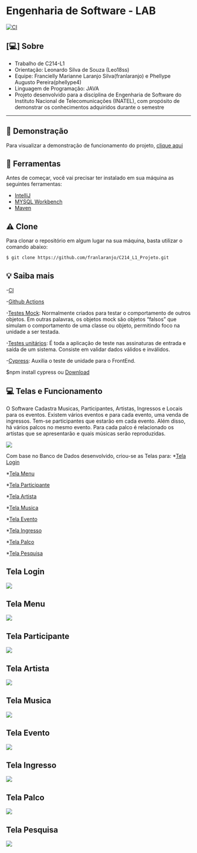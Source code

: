 # Engenharia de Software - LAB
[![CI](https://github.com/franlaranjo/C214_L1_Projeto/actions/workflows/main.yml/badge.svg)](https://github.com/franlaranjo/C214_L1_Projeto/actions/workflows/main.yml)

## [:computer:] Sobre

- Trabalho de C214-L1
- Orientação: Leonardo Silva de Souza (Leo18ss)
- Equipe: Francielly Marianne Laranjo Silva(franlaranjo) e Phellype Augusto Pereira(phellype4)
- Linguagem de Programação: JAVA
- Projeto desenvolvido para a disciplina de Engenharia de Software do Instituto Nacional de Telecomunicações (INATEL), com propósito de demonstrar os conhecimentos adquiridos durante o semestre
---

## :movie_camera: Demonstração

Para visualizar a demonstração de funcionamento do projeto, [clique aqui](https://github.com/franlaranjo/C214_L1_Projeto/tree/main/Videos)

##

## :hammer: Ferramentas

Antes de começar, você vai precisar ter instalado em sua máquina as seguintes ferramentas:

- [IntelliJ](https://www.jetbrains.com/pt-br/idea/download/#section=windows)
- [MYSQL Workbench](https://dev.mysql.com/downloads/workbench/)
- [Maven](https://maven.apache.org/install.html)

## :warning: Clone

Para clonar o repositório em algum lugar na sua máquina, basta utilizar o comando abaixo:
```bash
$ git clone https://github.com/franlaranjo/C214_L1_Projeto.git
```

## :bulb: Saiba mais

-[CI](https://aws.amazon.com/pt/devops/continuous-integration/)

-[Github Actions](https://github.com/features/actions)

-[Testes Mock](http://www.desenvolvimentoagil.com.br/xp/praticas/tdd/mock_objects): Normalmente criados para testar o comportamento de outros objetos. Em outras palavras, os objetos mock são objetos “falsos” que simulam o comportamento de uma classe ou objeto, permitindo foco na unidade a ser testada.

-[Testes unitários](https://medium.com/assertqualityassurance/teste-unit%C3%A1rio-e-qualidade-de-software-acce7b9c537#:~:text=Testes%20de%20Unidade%20ou%20teste,elas%20estejam%20funcionando%20conforme%20especificado.): É toda a aplicação de teste nas assinaturas de entrada e saída de um sistema. Consiste em validar dados válidos e inválidos.

-[Cypress](https://www.cypress.io): Auxilia o teste de unidade para o FrontEnd.

$npm install cypress ou [Download](https://download.cypress.io/desktop)

## :computer: Telas e Funcionamento

O Software Cadastra Musicas, Participantes, Artistas, Ingressos e Locais para os eventos.
Existem vários eventos e para cada evento, uma venda de ingressos. Tem-se participantes que estarão em cada evento. Além disso, há vários palcos no mesmo evento. Para cada palco é relacionado os artistas que se apresentarão e quais músicas serão reproduzidas.

<img src="img/BD.png"/>

Com base no Banco de Dados desenvolvido, criou-se as Telas para: 
*[Tela Login](#Tela-Login)

*[Tela Menu](#Tela-Menu)

*[Tela Participante](#Tela-Participante)

*[Tela Artista](#Tela-Artista)

*[Tela Musica](#Tela-Musica)

*[Tela Evento](#Tela-Evento)

*[Tela Ingresso](#Tela-Ingresso)

*[Tela Palco](#Tela-Palco)

*[Tela Pesquisa](#Tela-Pesquisa)

## Tela Login

<img src="img/TelaLogin.png"/>

## Tela Menu

<img src="img/TelaMenu.png"/>

## Tela Participante

<img src="img/TelaParticipantes.png"/>

## Tela Artista

<img src="img/TelaArtista.png"/>

## Tela Musica

<img src="img/TelaMusica.png"/>

## Tela Evento

<img src="img/TelaEvento.png"/>

## Tela Ingresso

<img src="img/TelaIngresso.png"/>

## Tela Palco

<img src="img/TelaPalco.png"/>

## Tela Pesquisa

<img src="img/TelaPesquisa.png"/>

